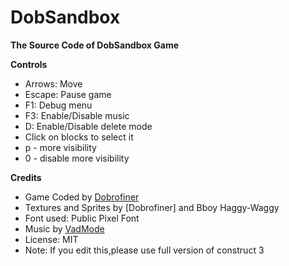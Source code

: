 **DobSandbox**
================

**The Source Code of DobSandbox Game**

**Controls**

* Arrows: Move
* Escape: Pause game
* F1: Debug menu
* F3: Enable/Disable music
* D: Enable/Disable delete mode
* Click on blocks to select it
* p - more visibility
* 0 - disable more visibility

**Credits**

* Game Coded by [Dobrofiner](https://github.com/Dobrofiner)
* Textures and Sprites by [Dobrofiner] and Bboy Haggy-Waggy
* Font used: Public Pixel Font
* Music by [VadMode](https://github.com/VadMode)
* License: MIT
* Note: If you edit this,please use full version of construct 3
